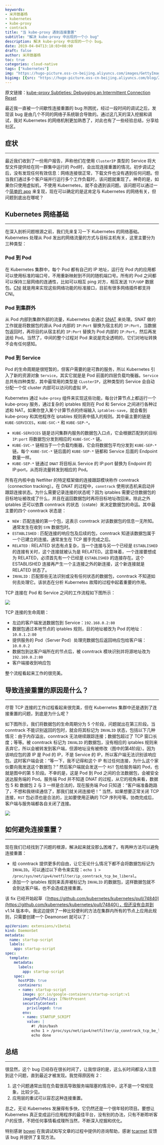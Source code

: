 ```yaml
---
keywords:
- 米开朗基杨
- kubernetes
- kube-proxy
- contrack
title: "当 kube-proxy 遇到连接重置"
subtitle: "解决 kube-proxy 中出现的一个小 bug"
description: 解决 kube-proxy 中出现的一个小 bug。
date: 2019-04-04T13:18:03+08:00
draft: false
author: 米开朗基杨
toc: true
categories: cloud-native
tags: ["kubernetes"]
img: "https://hugo-picture.oss-cn-beijing.aliyuncs.com/images/GettyImages-1134704671.jpg"
bigimg: [{src: "https://hugo-picture.oss-cn-beijing.aliyuncs.com/blog/2019-04-27-080627.jpg"}]
---
```


<!--more-->

<p id="div-border-left-red">
原文链接：<a href="https://kubernetes.io/blog/2019/03/29/kube-proxy-subtleties-debugging-an-intermittent-connection-reset/" target="_blank">kube-proxy Subtleties: Debugging an Intermittent Connection Reset</a>
</p>

最近我一直被一个间歇性连接重置的 bug 所困扰，经过一段时间的调试之后，发现该 bug 是由几个不同的网络子系统联合导致的。通过这几天的深入挖掘和调试，我对 Kubernetes 的网络机制更加熟悉了，对此也有了一些经验总结，分享给社区。

## 症状

----

最近我们收到了一份用户报告，声称他们在使用 `ClusterIP` 类型的 Service 将大型文件提供给在同一群集中运行的 Pod时，会出现连接重置的情况。初步调试之后，没有发现任何有效信息：网络连接很正常，下载文件也没有遇到任何问题。但当我们通过多个客户端并行运行多个工作负载时，该问题就重现了。神奇的是，如果你只使用虚拟机，不使用 Kubernetes，就不会遇到该问题。该问题可以通过一个[简单的 app](https://github.com/tcarmet/k8s-connection-reset) 来复现，现在可以确定的是这肯定与 Kubernetes 的网络有关，但问题到底出在哪呢？

## Kubernetes 网络基础

----

在深入剖析问题根源之前，我们先来复习一下 Kubernetes 的网络基础。Kubernetes 处理从 Pod 发出的网络流量的方式与目标主机有关，这里主要分为三种类型：

### Pod 到 Pod

在 Kubernetes 集群中，每个 Pod 都有自己的 IP 地址，运行在 Pod 内的应用都可以使用标准的端口号，不用重新映射到不同的随机端口号。所有的 Pod 之间都可以保持三层网络的连通性，比如可以相互 ping 对方，相互发送 `TCP/UDP` 数据包。[CNI](https://github.com/containernetworking/cni) 就是用来实现这些网络功能的标准接口，目前有很多网络插件都支持 CNI。

### Pod 到集群外

从 Pod 内部到集群外部的流量，Kubernetes 会通过 [SNAT](https://en.wikipedia.org/wiki/Network_address_translation) 来处理。SNAT 做的工作就是将数据包的源从 Pod 内部的 `IP:Port` 替换为宿主机的 `IP:Port`，当数据包返回时，再将目的从宿主机的 `IP:Port` 替换为 Pod 内部的 `IP:Port`，然后再发送给 Pod。当然了，中间的整个过程对 Pod 来说是完全透明的，它们对地址转换不会有任何感知。

### Pod 到 Service

Pod 的生命周期是很短暂的，但客户需要的是可靠的服务，所以 Kubernetes 引入了新的资源对象 `Service`，其实它就是是 Pod 前面的四层负载均衡器。`Service` 总共有四种类型，其中最常用的类型是 `CLusterIP`，这种类型的 Service 会自动分配一个仅 cluster 内部可以访问的虚拟 IP。

Kubernetes 通过 `kube-proxy` 组件来实现这些功能，每台计算节点上都运行一个 kube-proxy 服务，通过复杂的 iptables 规则在 Pod 和 Service 之间进行各种过滤和 NAT。如果你登入某个计算节点的终端输入 `iptables-save`，就会看到 kube-proxy 和其他程序在 iptables 规则表中插入的规则。其中最主要的链是 `KUBE-SERVICES`，`KUBE-SVC-*` 和 `KUBE-SEP-*`。

+ `KUBE-SERVICES` 链是访问集群内服务的数据包入口点，它会根据匹配到的目标 `IP:port` 将数据包分发到相应的 `KUBE-SVC-*` 链。
+ `KUBE-SVC-*` 链相当于一个负载均衡器，它会将数据包平均分发到 `KUBE-SEP-*` 链。每个 `KUBE-SVC-*` 链后面的 `KUBE-SEP-*` 链都和 Service 后面的 Endpoint 数量一样。
+ `KUBE-SEP-*` 链通过 `DNAT` 将目标从 Service 的 IP:port 替换为 Endpoint 的 IP:port，从而将流量转发到相应的 Pod。

所有在内核中由 Netfilter 的特定框架做的连接跟踪模块称作 conntrack（connection tracking）。在 DNAT 的过程中，`conntrack` 使用状态机来启动并跟踪连接状态。为什么需要记录连接的状态呢？因为 iptables 需要记住数据包的目标地址被改成了什么，并且在返回数据包时再将目标地址改回来。除此之外 iptables 还可以依靠 conntrack 的状态（cstate）来决定数据包的命运。其中最主要的四个 conntrack 状态是：

+ `NEW` : 匹配连接的第一个包，这表示 conntrack 对该数据包的信息一无所知。通常发生在收到 `SYN` 数据包时。
+ `ESTABLISHED` : 匹配连接的响应包及后续的包，conntrack 知道该数据包属于一个已建立的连接。通常发生在 TCP 握手完成之后。
+ `RELATED` : RELATED 状态有点复杂，当一个连接与另一个已经是 `ESTABLISHED` 的连接有关时，这个连接就被认为是 RELATED。这意味着，一个连接要想成为 RELATED，必须首先有一个已经是 `ESTABLISHED` 的连接存在。这个 ESTABLISHED 连接再产生一个主连接之外的新连接，这个新连接就是 RELATED 状态了。
+ `INVALID` : 匹配那些无法识别或没有任何状态的数据包，conntrack 不知道如何去处理它。该状态在分析 Kubernetes 故障的过程中起着重要的作用。

TCP 连接在 Pod 和 Service 之间的工作流程如下图所示：

![](https://cdn.jsdelivr.us/gh/yangchuansheng/imghosting6@main/uPic/BIA066.jpg)

TCP 连接的生命周期：

+ 左边的客户端发送数据包到 Service：`192.168.0.2:80`
+ 数据包通过本地节点的 iptables 规则，目的地址被改为 Pod 的地址：`10.0.1.2:80`
+ 提供服务的 Pod（Server Pod）处理完数据包后返回响应包给客户端：`10.0.0.2`
+ 数据包到达客户端所在的节点后，被 conntrack 模块识别并将源地址改为 `192.169.0.2:80`
+ 客户端接收到响应包

整个流程看起来工作的很完美。

## 导致连接重置的原因是什么？

----

尽管 TCP 连接的工作过程看起来很完美，但在 Kubernetes 集群中还是遇到了连接重置的问题，到底是为什么呢？

如下图所示，我们将数据包的生命周期分为 5 个阶段，问题就出在第三阶段。当 conntrack 不能识别返回的包时，就会将其标记为 `INVALID` 状态，包括以下几种情况：由于内存溢出，conntrack 无法继续跟踪连接；数据包超过了 TCP 窗口长度；等等。被 conntrack 标记为 `INVALID` 的数据包，没有相应的 iptables 规则来丢弃它，所以会被转发到客户端，但源地址没有被修改（图中的第4阶段）。因为该响应包的源 IP 是 Pod 的 IP，不是 Service 的 IP，所以客户端无法识别该响应包。这时客户端会说：“等一下，我不记得和这个 IP 有过任何连接，为什么这个家伙要向我发送这个数据包？” 然后客户端就会发送一个 `RST` 包给服务端的 Pod，也就是图中的第 5 阶段。不幸的是，这是 Pod 到 Pod 之间的合法数据包，会被安全送达服务端的 Pod。服务端 Pod 并不知道 DNAT 的过程，从它的视角来看，数据包 5 和 数据包 2 与 3 一样是合法的，现在服务端 Pod 只知道：“客户端准备跑路了，不想和我继续通信了，那我们就关闭连接吧！” 当然，如果想要正常关闭 TCP 连接，`RST` 包必须也是合法的，比如要使用正确的 TCP 序列号等。协商完成后，客户端与服务端都各自关闭了连接。

![](https://cdn.jsdelivr.us/gh/yangchuansheng/imghosting6@main/uPic/IXQkKj.jpg)

## 如何避免连接重置？

----

现在我们已经找到了问题的根源，解决起来就没那么困难了。有两种方法可以避免连接重置：

+ 给 conntrack 提供更多的自由，让它无论什么情况下都不会将数据包标记为 `INVALID`。可以通过以下命令来实现：`echo 1 > /proc/sys/net/ipv4/netfilter/ip_conntrack_tcp_be_liberal`。
+ 添加一个 iptables 规则来丢弃被标记为 `INVALID` 的数据包，这样数据包就不会到达客户端，也不会造成连接重置。

该 fix 已经开始起草（[https://github.com/kubernetes/kubernetes/pull/74840](https://github.com/kubernetes/kubernetes/pull/74840)），但还没有合并到 v1.14 版本中。我这边提供了一种比较便利的方法在集群内所有的节点上应用此规则，只需要创建一个 Deamonset 就可以了：

```yaml
apiVersion: extensions/v1beta1
kind: DaemonSet
metadata:
  name: startup-script
  labels:
    app: startup-script
spec:
  template:
    metadata:
      labels:
        app: startup-script
    spec:
      hostPID: true
      containers:
      - name: startup-script
        image: gcr.io/google-containers/startup-script:v1
        imagePullPolicy: IfNotPresent
        securityContext:
          privileged: true
        env:
        - name: STARTUP_SCRIPT
          value: |
            #! /bin/bash
            echo 1 > /proc/sys/net/ipv4/netfilter/ip_conntrack_tcp_be_liberal
            echo done
```

## 总结

----

很显然，这个 bug 已经存在很长时间了，让我惊讶的是，这么长时间都没人注意到这个问题，直到最近才被发现。我觉得原因有 2：

1. 这个问题通常出现在负载很高导致服务端阻塞的情况中，这不是一个常规现象，比较少见。
2. 应用层的重试可以容忍这种连接重置。

总之，无论 Kubernetes 发展得有多快，它仍然还是一个很年轻的项目。要想让 Kubernetes 真正变成运行应用程序的最佳平台，没有别的办法，只有不断聆听客户的反馈，不把任何事情看成理所当然，不断深入挖掘和优化。

特别感谢 [bowei](https://github.com/bowei) 在我调试和写文章的过程中提供的咨询帮助，感谢 [tcarmet](https://github.com/tcarmet) 反馈该 bug 并提供了复现方法。
